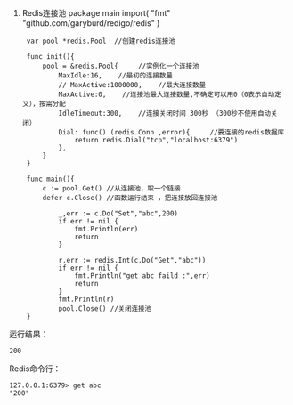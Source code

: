 1. Redis连接池
        package main
        import(
            "fmt"
            "github.com/garyburd/redigo/redis"
        )
        
        var pool *redis.Pool  //创建redis连接池
        
        func init(){
            pool = &redis.Pool{     //实例化一个连接池
                MaxIdle:16,    //最初的连接数量
                // MaxActive:1000000,    //最大连接数量
                MaxActive:0,    //连接池最大连接数量,不确定可以用0（0表示自动定义），按需分配
                IdleTimeout:300,    //连接关闭时间 300秒 （300秒不使用自动关闭）    
                Dial: func() (redis.Conn ,error){     //要连接的redis数据库
                    return redis.Dial("tcp","localhost:6379")
                },
            }
        }
        
        func main(){
            c := pool.Get() //从连接池，取一个链接
            defer c.Close() //函数运行结束 ，把连接放回连接池
        
                _,err := c.Do("Set","abc",200)
                if err != nil {
                    fmt.Println(err)
                    return
                }
        
                r,err := redis.Int(c.Do("Get","abc"))
                if err != nil {
                    fmt.Println("get abc faild :",err)
                    return
                }
                fmt.Println(r)
                pool.Close() //关闭连接池
        }
运行结果：

    200
Redis命令行：

    127.0.0.1:6379> get abc
    "200"
